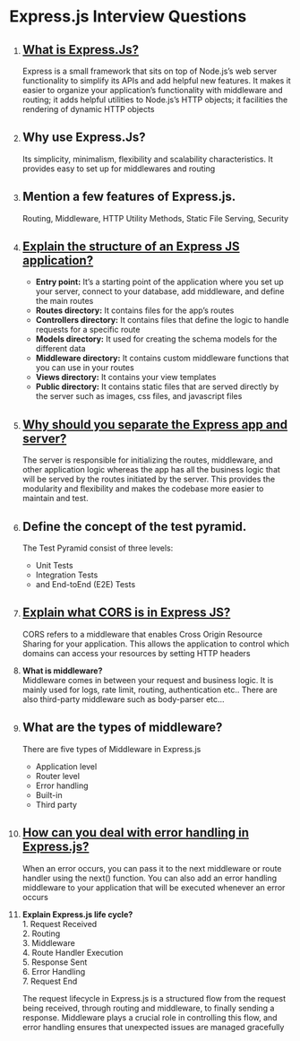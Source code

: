 # Express.js Interview Questions

1. ## [**What is Express.Js?**](https://www.geeksforgeeks.org/introduction-to-express/)

   Express is a small framework that sits on top of Node.js’s web server
   functionality to simplify its APIs and add helpful new features. It makes it
   easier to organize your application’s functionality with middleware and
   routing; it adds helpful utilities to Node.js’s HTTP objects; it facilities
   the rendering of dynamic HTTP objects

2. ## **Why use Express.Js?**

   Its simplicity, minimalism, flexibility and scalability characteristics. It
   provides easy to set up for middlewares and routing

3. ## **Mention a few features of Express.js.**

   Routing, Middleware, HTTP Utility Methods, Static File Serving, Security

4. ## [**Explain the structure of an Express JS application?**](https://www.geeksforgeeks.org/how-to-structure-my-application-in-express-js/)

   - **Entry point:** It’s a starting point of the application where you set up
     your server, connect to your database, add middleware, and define the main
     routes
   - **Routes directory:** It contains files for the app’s routes
   - **Controllers directory:** It contains files that define the logic to
     handle requests for a specific route
   - **Models directory:** It used for creating the schema models for the
     different data
   - **Middleware directory:** It contains custom middleware functions that you
     can use in your routes
   - **Views directory:** It contains your view templates
   - **Public directory:** It contains static files that are served directly by
     the server such as images, css files, and javascript files

5. ## [**Why should you separate the Express app and server?**](https://www.geeksforgeeks.org/why-express-app-and-server-files-kept-separately/)

   The server is responsible for initializing the routes, middleware, and other
   application logic whereas the app has all the business logic that will be
   served by the routes initiated by the server. This provides the modularity
   and flexibility and makes the codebase more easier to maintain and test.

6. ## **Define the concept of the test pyramid.**

   The Test Pyramid consist of three levels:

   - Unit Tests
   - Integration Tests
   - and End-toEnd (E2E) Tests

7. ## [**Explain what CORS is in Express JS?**](https://www.geeksforgeeks.org/how-to-allow-cors-in-express/)

   CORS refers to a middleware that enables Cross Origin Resource Sharing for
   your application. This allows the application to control which domains can
   access your resources by setting HTTP headers

8. **What is middleware?**  
    Middleware comes in between your request and business logic. It is mainly used
   for logs, rate limit, routing, authentication etc.. There are also third-party
   middleware such as body-parser etc...

9. ## **What are the types of middleware?**

   There are five types of Middleware in Express.js

   - Application level
   - Router level
   - Error handling
   - Built-in
   - Third party

10. ## [**How can you deal with error handling in Express.js?**](https://www.geeksforgeeks.org/explain-error-handling-in-express-js-using-an-example/)

    When an error occurs, you can pass it to the next middleware or route
    handler using the next() function. You can also add an error handling
    middleware to your application that will be executed whenever an error
    occurs

11. **Explain Express.js life cycle?**  
    1\. Request Received  
    2\. Routing  
    3\. Middleware  
    4\. Route Handler Execution  
    5\. Response Sent  
    6\. Error Handling  
    7\. Request End

    The request lifecycle in Express.js is a structured flow from the request
    being received, through routing and middleware, to finally sending a
    response. Middleware plays a crucial role in controlling this flow, and
    error handling ensures that unexpected issues are managed gracefully
